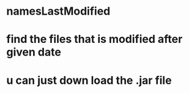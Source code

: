 # namesLastModified
# find the files that is modified after given date
# u can just down load the .jar file
